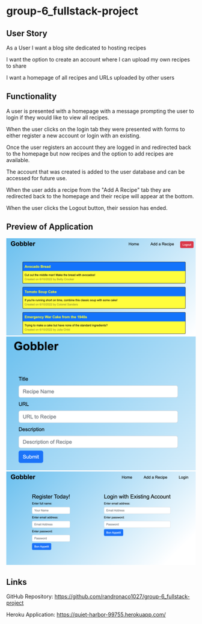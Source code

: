 # group-6_fullstack-project

## User Story
As a User I want a blog site dedicated to hosting recipes

I want the option to create an account where I can upload my own recipes to share

I want a homepage of all recipes and URLs uploaded by other users

## Functionality

A user is presented with a homepage with a message prompting the user to login if they would like to view all recipes.

When the user clicks on the login tab they were presented with forms to either register a new account or login with an existing. 

Once the user registers an account they are logged in and redirected back to the homepage but now recipes and the option to add recipes are available.

The account that was created is added to the user database and can be accessed for future use.

When the user adds a recipe from the "Add A Recipe" tab they are redirected back to the homepage and their recipe will appear at the bottom.

When the user clicks the Logout button, their session has ended.

## Preview of Application

![main page](./public/images/mainpage.png)
![add a recipe](./public/images/addrecipe.png)
![login](./public/images/login.png)

## Links

GitHub Repository: https://github.com/randronaco1027/group-6_fullstack-project

Heroku Application: https://quiet-harbor-99755.herokuapp.com/